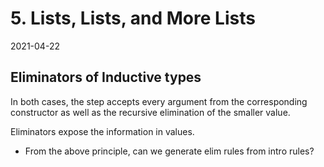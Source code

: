 # 5. Lists, Lists, and More Lists

2021-04-22

## Eliminators of Inductive types

In both cases,
the step accepts every argument
from the corresponding constructor
as well as the recursive elimination of the smaller value.

Eliminators expose the information in values.

- From the above principle, can we generate elim rules from intro rules?
